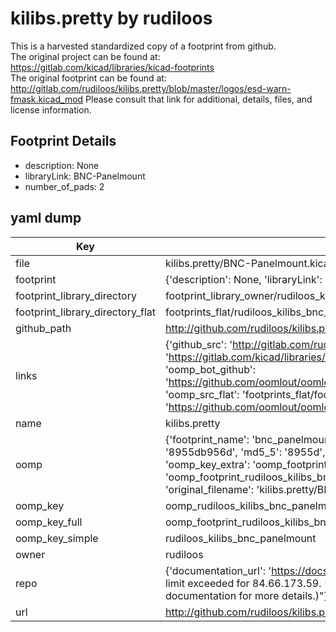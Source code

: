 # kilibs.pretty by rudiloos  
This is a harvested standardized copy of a footprint from github.  
The original project can be found at:  
https://gitlab.com/kicad/libraries/kicad-footprints  
The original footprint can be found at:
http://gitlab.com/rudiloos/kilibs.pretty/blob/master/logos/esd-warn-fmask.kicad_mod
Please consult that link for additional, details, files, and license information.  
## Footprint Details
* description: None  
* libraryLink: BNC-Panelmount  
* number_of_pads: 2  
## yaml dump  
| Key | Value |  
| --- | --- |  
| file | kilibs.pretty/BNC-Panelmount.kicad_mod |  
| footprint | {'description': None, 'libraryLink': 'BNC-Panelmount', 'number_of_pads': 2} |  
| footprint_library_directory | footprint_library_owner/rudiloos_kilibs.pretty |  
| footprint_library_directory_flat | footprints_flat/rudiloos_kilibs_bnc_panelmount/working |  
| github_path | http://github.com/rudiloos/kilibs.pretty/blob/master/BNC-Panelmount.kicad_mod |  
| links | {'github_src': 'http://gitlab.com/rudiloos/kilibs.pretty/blob/master/logos/esd-warn-fmask.kicad_mod', 'github_src_repo': 'https://gitlab.com/kicad/libraries/kicad-footprints', 'oomp_bot': 'footprints/rudiloos_kilibs_bnc_panelmount/working', 'oomp_bot_github': 'https://github.com/oomlout/oomlout_oomp_footprint_bot/tree/main/footprints/rudiloos_kilibs_bnc_panelmount/working', 'oomp_src_flat': 'footprints_flat/footprints_flat/rudiloos_kilibs_bnc_panelmount/working', 'oomp_src_flat_github': 'https://github.com/oomlout/oomlout_oomp_footprint_src/tree/main/footprints_flat/rudiloos_kilibs_bnc_panelmount/working'} |  
| name | kilibs.pretty |  
| oomp | {'footprint_name': 'bnc_panelmount', 'library_name': 'kilibs', 'md5': '8955db956dba8cef3e94ee438788728b', 'md5_10': '8955db956d', 'md5_5': '8955d', 'md5_6': '8955db', 'oomp_key': 'oomp_rudiloos_kilibs_bnc_panelmount', 'oomp_key_extra': 'oomp_footprint_rudiloos_kilibs_bnc_panelmount', 'oomp_key_full': 'oomp_footprint_rudiloos_kilibs_bnc_panelmount_8955db', 'oomp_key_simple': 'rudiloos_kilibs_bnc_panelmount', 'original_filename': 'kilibs.pretty/BNC-Panelmount.kicad_mod', 'owner_name': 'rudiloos'} |  
| oomp_key | oomp_rudiloos_kilibs_bnc_panelmount |  
| oomp_key_full | oomp_footprint_rudiloos_kilibs_bnc_panelmount |  
| oomp_key_simple | rudiloos_kilibs_bnc_panelmount |  
| owner | rudiloos |  
| repo | {'documentation_url': 'https://docs.github.com/rest/overview/resources-in-the-rest-api#rate-limiting', 'message': "API rate limit exceeded for 84.66.173.59. (But here's the good news: Authenticated requests get a higher rate limit. Check out the documentation for more details.)"} |  
| url | http://github.com/rudiloos/kilibs.pretty |  

